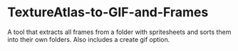# TextureAtlas-to-GIF-and-Frames
A tool that extracts all frames from a folder with spritesheets and sorts them into their own folders. Also includes a create gif option.
